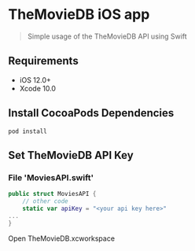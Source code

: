 # TheMovieDB iOS app
> Simple usage of the TheMovieDB API using Swift


## Requirements

- iOS 12.0+
- Xcode 10.0

## Install CocoaPods Dependencies

```
pod install
```

## Set TheMovieDB API Key
### File 'MoviesAPI.swift'
```swift
public struct MoviesAPI {
    // other code
    static var apiKey = "<your api key here>"
...
}
```

Open TheMovieDB.xcworkspace
